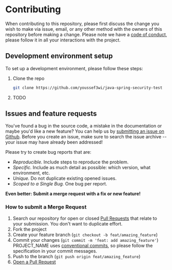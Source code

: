 # Contributing

When contributing to this repository, please first discuss the change you wish to make via issue, email, or any other method with the owners of this repository before making a change.
Please note we have a [code of conduct](CODE_OF_CONDUCT.md), please follow it in all your interactions with the project.

## Development environment setup

To set up a development environment, please follow these steps:

1. Clone the repo

   ```sh
   git clone https://github.com/youssef3wi/java-spring-security-test
   ```

2. TODO

## Issues and feature requests

You've found a bug in the source code, a mistake in the documentation or maybe you'd like a new feature? You can help us by [submitting an issue on Github](https://github.com/youssef3wi/java-spring-security-test/issues). Before you create an issue, make sure to search the issue archive -- your issue may have already been addressed!

Please try to create bug reports that are:

- _Reproducible._ Include steps to reproduce the problem.
- _Specific._ Include as much detail as possible: which version, what environment, etc.
- _Unique._ Do not duplicate existing opened issues.
- _Scoped to a Single Bug._ One bug per report.

**Even better: Submit a merge request with a fix or new feature!**

### How to submit a Merge Request

1. Search our repository for open or closed
   [Pull Requests](https://github.com/youssef3wi/java-spring-security-test/pulls)
   that relate to your submission. You don't want to duplicate effort.
2. Fork the project
3. Create your feature branch (`git checkout -b feat/amazing_feature`)
4. Commit your changes (`git commit -m 'feat: add amazing_feature'`) PROJECT_NAME uses [conventional commits](https://www.conventionalcommits.org), so please follow the specification in your commit messages.
5. Push to the branch (`git push origin feat/amazing_feature`)
6. [Open a Pull Request](https://github.com/youssef3wi/java-spring-security-test/pulls/new)
